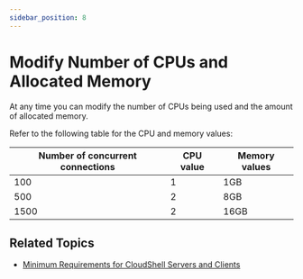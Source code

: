 ```yaml
---
sidebar_position: 8
---
```


# Modify Number of CPUs and Allocated Memory

At any time you can modify the number of CPUs being used and the amount of allocated memory.

Refer to the following table for the CPU and memory values:

| Number of concurrent connections | CPU value | Memory values |
|---|---|---|
| 100 | 1 | 1GB |
| 500 | 2 | 8GB |
| 1500 | 2 | 16GB |

## Related Topics

- [Minimum Requirements for CloudShell Servers and Clients](https://help.quali.com/Online%20Help/0.0/Portal/Content/IG/Overview/srvrs.htm)